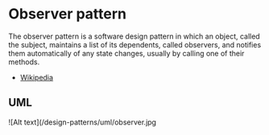 # Observer pattern

The observer pattern is a software design pattern in which an object, called the subject, maintains a list of its dependents, called observers, and notifies them automatically of any state changes, usually by calling one of their methods.

- [Wikipedia](http://en.wikipedia.org/wiki/Observer_pattern)

## UML

![Alt text](/design-patterns/uml/observer.jpg
